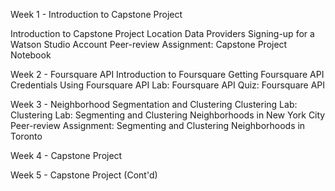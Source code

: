Week 1 - Introduction to Capstone Project

Introduction to Capstone Project
Location Data Providers
Signing-up for a Watson Studio Account
Peer-review Assignment: Capstone Project Notebook

Week 2 - Foursquare API
Introduction to Foursquare
Getting Foursquare API Credentials
Using Foursquare API
Lab: Foursquare API
Quiz: Foursquare API

Week 3 - Neighborhood Segmentation and Clustering
Clustering
Lab: Clustering
Lab: Segmenting and Clustering Neighborhoods in New York City
Peer-review Assignment: Segmenting and Clustering Neighborhoods in Toronto

Week 4 - Capstone Project

Week 5 - Capstone Project (Cont'd)
